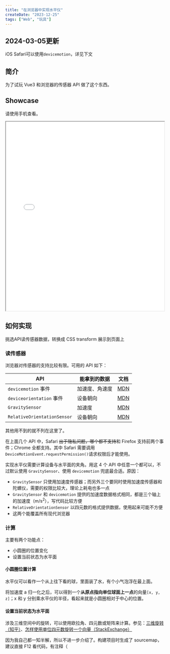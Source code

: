 ```yaml
---
title: "在浏览器中实现水平仪"
createDate: "2023-12-25"
tags: ["Web", "玩具"]
---
```


## 2024-03-05更新

iOS Safari可以使用`devicemotion`，详见下文

## 简介

为了试玩 Vue3 和浏览器的传感器 API 做了这个东西。

## Showcase

请使用手机查看。

<iframe style="width:100%;height:600px" src="./dist/index.html"></iframe>

## 如何实现

挑选API读传感器数据，转换成 CSS transform 展示到页面上

### 读传感器

浏览器对传感器的支持比较有限。可用的 API 如下：

| API                         | 能拿到的数据   | 文档                                                                                   |
| --------------------------- | -------------- | -------------------------------------------------------------------------------------- |
| `devicemotion` 事件         | 加速度、角速度 | [MDN](https://developer.mozilla.org/en-US/docs/Web/API/Window/devicemotion_event)      |
| `deviceorientation` 事件    | 设备朝向       | [MDN](https://developer.mozilla.org/en-US/docs/Web/API/Window/deviceorientation_event) |
| `GravitySensor`             | 加速度         | [MDN](https://developer.mozilla.org/en-US/docs/Web/API/GravitySensor)                  |
| `RelativeOrientationSensor` | 设备朝向       | [MDN](https://developer.mozilla.org/en-US/docs/Web/API/RelativeOrientationSensor)      |

其他用不到的就不列在这里了。

在上面几个 API 中，Safari ~~出于隐私问题，哪个都不支持~~和 Firefox 支持前两个事件；Chrome 全都支持。其中 Safari 需要调用`DeviceMotionEvent.requestPermission()`请求权限后才能使用。

实现水平仪需要计算设备与水平面的夹角。用这 4 个 API 中任意一个都可以，不过默认使用 `GravitySensor`、使用 `devicemotion` 兜底最合适。原因：

- `GravitySensor` 只使用加速度传感器；而另外三个要同时使用加速度传感器和陀螺仪，需要的权限比较大，理论上耗电也多一点
- `GravitySensor` 和 `devicemotion` 提供的加速度数据格式相同，都是三个轴上的加速度（m/s<sup>2</sup>），写代码比较方便
- `RelativeOrientationSensor` 以四元数的格式提供数据，使用起来可能不方便
- 这两个能覆盖所有现代浏览器

### 计算

主要有两个功能点：

- 小圆圈的位置变化
- 设置当前状态为水平面

#### 小圆圈位置计算

水平仪可以看作一个从上往下看的球，里面装了水，有个小气泡浮在最上面。

将加速度 a 归一化之后，可以得到一个**从原点指向单位球面上一点**的向量`[x, y, z]`；x 和 y 分别乘水平仪的半径，看起来就是小圆圈相对于中心的位置。

#### 设置当前状态为水平面

涉及三维空间中的旋转，可以使用欧拉角、四元数或矩阵来计算。参见：[三维旋转（知乎）](https://zhuanlan.zhihu.com/p/135951128)、[怎样使用单位四元数旋转一个向量（StackExchange）](https://math.stackexchange.com/questions/40164/how-do-you-rotate-a-vector-by-a-unit-quaternion)

因为我自己都一知半解，所以不进一步介绍了。构建项目时生成了 sourcemap，建议直接 F12 看代码，有注释（
